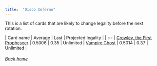 ```yaml
---
title:  "Disco Inferno"
---
```


This is a list of cards that are likely to change legality before the next rotation.

| Card name | Average | Last | Projected legality |
| :-- |
[Crowley, the First Propheseer](https://db.ygoprodeck.com/card/?search=Crowley,%20the%20First%20Propheseer) | 0.5006 | 0.35 | Unlimited |
[Vampire Ghost](https://db.ygoprodeck.com/card/?search=Vampire%20Ghost) | 0.5014 | 0.37 | Unlimited |

###### [Back home](index)